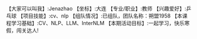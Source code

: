 【大家可以叫我】:Jenazhao
【坐标】:大连
【专业/职业】:教师
【兴趣爱好】:乒乓球
【项目技能】:cv、nlp
【组队情况】:已组队，团队名称：朔盟1958
【本课程学习基础】:CV、NLP、LLM、InterNLM
【本期活动目标】:一起学习，快乐寒假，闯关达人!
